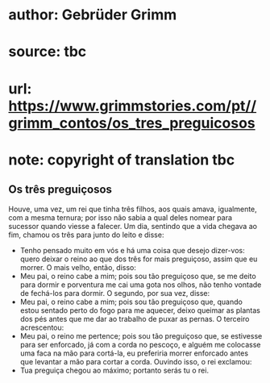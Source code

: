 # author: Gebrüder Grimm
# source: tbc
# url: https://www.grimmstories.com/pt//grimm_contos/os_tres_preguicosos
# note: copyright of translation tbc

## Os três preguiçosos 

Houve, uma vez, um rei que tinha três filhos, aos quais amava,
igualmente, com a mesma ternura; por isso não sabia a qual deles nomear
para sucessor quando viesse a falecer.
Um dia, sentindo que a vida chegava ao fim, chamou os três para junto do
leito e disse:
- Tenho pensado muito em vós e há uma coisa que desejo dizer-vos: quero
deixar o reino ao que dos três for mais preguiçoso, assim que eu
morrer.
O mais velho, então, disso:
- Meu pai, o reino cabe a mim; pois sou tão preguiçoso que, se me deito
para dormir e porventura me cai uma gota nos olhos, não tenho vontade de
fechá-los para dormir.
O segundo, por sua vez, disse:
- Meu pai, o reino cabe a mim; pois sou tão preguiçoso que, quando estou
sentado perto do fogo para me aquecer, deixo queimar as plantas dos pés
antes que me dar ao trabalho de puxar as pernas.
O terceiro acrescentou:
- Meu pai, o reino me pertence; pois sou tão preguiçoso que, se
estivesse para ser enforcado, já com a corda no pescoço, e alguém me
colocasse uma faca na mão para cortá-la, eu preferiria morrer enforcado
antes que levantar a mão para cortar a corda.
Ouvindo isso, o rei exclamou:
- Tua preguiça chegou ao máximo; portanto serás tu o rei.
